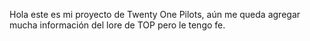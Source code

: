 Hola este es mi proyecto de Twenty One Pilots, aún me queda agregar mucha información del lore de TOP pero le tengo fe.
